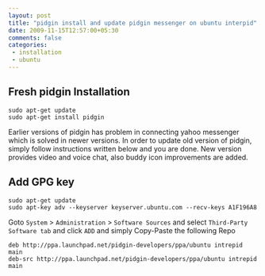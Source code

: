 ```yaml
---
layout: post
title: "pidgin install and update pidgin messenger on ubuntu interpid"
date: 2009-11-15T12:57:00+05:30
comments: false
categories:
 - installation
 - ubuntu
---
```


## Fresh pidgin Installation
```
sudo apt-get update
sudo apt-get install pidgin
```

Earlier versions of pidgin has problem in connecting yahoo messenger which is solved in newer versions.
In order to update old version of pidgin, simply follow instructions written below and you are done.
New version provides video and voice chat, also buddy icon improvements are added.

## Add GPG key
```
sudo apt-get update
sudo apt-key adv --keyserver keyserver.ubuntu.com --recv-keys A1F196A8
```
Goto `System` > `Administration` > `Software Sources` and select `Third-Party Software tab` and click `ADD` and simply Copy-Paste the following Repo
```
deb http://ppa.launchpad.net/pidgin-developers/ppa/ubuntu intrepid main 
deb-src http://ppa.launchpad.net/pidgin-developers/ppa/ubuntu intrepid main
```
